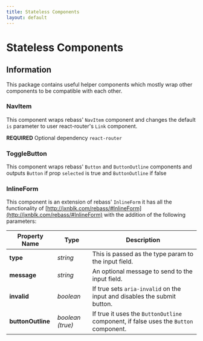 ```yaml
---
title: Stateless Components
layout: default
---
```


# Stateless Components

## Information

This package contains useful helper components which mostly wrap other components to be compatible with each other.

### NavItem

This component wraps rebass' `NavItem` component and changes the default `is` parameter to user react-router's `Link` component.

__REQUIRED__ Optional dependency `react-router`

### ToggleButton

This component wraps rebass' `Button` and `ButtonOutline` components and outputs `Button` if prop `selected` is true and `ButtonOutline` if false

### InlineForm

This component is an extension of rebass' `InlineForm` it has all the functionality of [http://jxnblk.com/rebass/#InlineForm](http://jxnblk.com/rebass/#InlineForm) with the addition of the following parameters:

| Property Name | Type | Description |
| --- | --- | --- | 
| __type__ |  _string_ | This is passed as the type param to the input field. |
| __message__ |  _string_ | An optional message to send to the input field. |
| __invalid__ |  _boolean_ | If true sets `aria-invalid` on the input and disables the submit button. |
| __buttonOutline__ |  _boolean (true)_ | If true it uses the `ButtonOutline` component, if false uses the `Button` component. |
